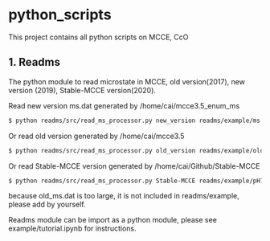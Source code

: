 # python_scripts
This project contains all python scripts on MCCE, CcO

## 1. Readms
The python module to read microstate in MCCE, old version(2017), new version (2019), Stable-MCCE version(2020).

Read new version ms.dat generated by /home/cai/mcce3.5_enum_ms
```bash
$ python readms/src/read_ms_processor.py new_version readms/example/ms.dat
```
Or read old version generated by /home/cai/mcce3.5
```bash
$ python readms/src/read_ms_processor.py old_version readms/example/old_ms.dat
```
Or read Stable-MCCE version generated by /home/cai/Github/Stable-MCCE
```bash
$ python readms/src/read_ms_processor.py Stable-MCCE readms/example/pH7eH0ms.txt
```
because old_ms.dat is too large, it is not included in readms/example, please add by yourself.

Readms module can be import as a python module, please see example/tutorial.ipynb for instructions.
